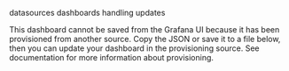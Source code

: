 datasources
dashboards
handling updates

This dashboard cannot be saved from the Grafana UI because it has been provisioned from another source. Copy the JSON or save it to a file below, then you can update your dashboard in the provisioning source.
See documentation for more information about provisioning.